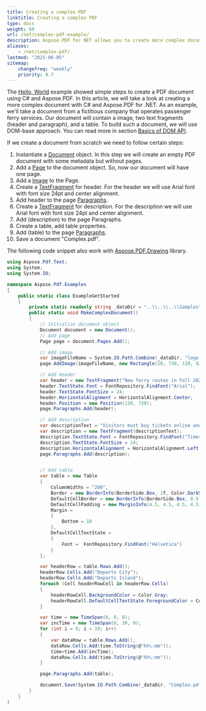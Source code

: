 ```yaml
---
title: Creating a complex PDF
linktitle: Creating a complex PDF
type: docs
weight: 60
url: /net/complex-pdf-example/
description: Aspose.PDF for NET allows you to create more complex documents that contain images, text fragments, and tables in one document.
aliases:
    - /net/complex-pdf/
lastmod: "2021-06-05"
sitemap:
    changefreq: "weekly"
    priority: 0.7
---
```


The [Hello, World](/pdf/net/hello-world-example/) example showed simple steps to create a PDF document using C# and Aspose.PDF. In this article, we will take a look at creating a more complex document with C# and Aspose.PDF for .NET. As an example, we'll take a document from a fictitious company that operates passenger ferry services.
Our document will contain a image, two text fragments (header and paragraph), and a table. To build such a document, we will use DOM-base approach. You can read more in section [Basics of DOM API](/pdf/net/basics-of-dom-api/).

If we create a document from scratch we need to follow certain steps:

1. Instantiate a [Document](https://reference.aspose.com/pdf/net/aspose.pdf/document) object. In this step we will create an empty PDF document with some metadata but without pages.
1. Add a [Page](https://reference.aspose.com/pdf/net/aspose.pdf/page) to the document object. So, now our document will have one page.
1. Add a [Image](https://reference.aspose.com/pdf/net/aspose.pdf/image/methods/index) to the Page.
1. Create a [TextFragment](https://reference.aspose.com/pdf/net/aspose.pdf.text/textfragment) for header. For the header we will use Arial font with font size 24pt and center alignment.
1. Add header to the page [Paragraphs](https://reference.aspose.com/pdf/net/aspose.pdf/page/properties/paragraphs).
1. Create a [TextFragment](https://reference.aspose.com/pdf/net/aspose.pdf.text/textfragment) for description. For the description we will use Arial font with font size 24pt and center alignment.
1. Add (description) to the page Paragraphs.
1. Create a table, add table properties.
1. Add (table) to the page [Paragraphs](https://reference.aspose.com/pdf/net/aspose.pdf/page/properties/paragraphs).
1. Save a document "Complex.pdf".

The following code snippet also work with [Aspose.PDF.Drawing](/pdf/net/drawing/) library.

```csharp
using Aspose.Pdf.Text;
using System;
using System.IO;

namespace Aspose.Pdf.Examples
{
    public static class ExampleGetStarted
    {
        private static readonly string _dataDir = "..\\..\\..\\Samples";
        public static void MakeComplexDocument()
        {
            // Initialize document object
            Document document = new Document();
            // Add page
            Page page = document.Pages.Add();

            // Add image
            var imageFileName = System.IO.Path.Combine(_dataDir, "logo.png");
            page.AddImage(imageFileName, new Rectangle(20, 730, 120, 830));

            // Add Header
            var header = new TextFragment("New ferry routes in Fall 2020");
            header.TextState.Font = FontRepository.FindFont("Arial");
            header.TextState.FontSize = 24;
            header.HorizontalAlignment = HorizontalAlignment.Center;
            header.Position = new Position(130, 720);
            page.Paragraphs.Add(header);

            // Add description
            var descriptionText = "Visitors must buy tickets online and tickets are limited to 5,000 per day. Ferry service is operating at half capacity and on a reduced schedule. Expect lineups.";
            var description = new TextFragment(descriptionText);
            description.TextState.Font = FontRepository.FindFont("Times New Roman");
            description.TextState.FontSize = 14;
            description.HorizontalAlignment = HorizontalAlignment.Left;
            page.Paragraphs.Add(description);


            // Add table
            var table = new Table
            {
                ColumnWidths = "200",
                Border = new BorderInfo(BorderSide.Box, 1f, Color.DarkSlateGray),
                DefaultCellBorder = new BorderInfo(BorderSide.Box, 0.5f, Color.Black),
                DefaultCellPadding = new MarginInfo(4.5, 4.5, 4.5, 4.5),
                Margin =
                {
                    Bottom = 10
                },
                DefaultCellTextState =
                {
                    Font =  FontRepository.FindFont("Helvetica")
                }
            };

            var headerRow = table.Rows.Add();
            headerRow.Cells.Add("Departs City");
            headerRow.Cells.Add("Departs Island");
            foreach (Cell headerRowCell in headerRow.Cells)
            {
                headerRowCell.BackgroundColor = Color.Gray;
                headerRowCell.DefaultCellTextState.ForegroundColor = Color.WhiteSmoke;
            }

            var time = new TimeSpan(6, 0, 0);
            var incTime = new TimeSpan(0, 30, 0);
            for (int i = 0; i < 10; i++)
            {
                var dataRow = table.Rows.Add();
                dataRow.Cells.Add(time.ToString(@"hh\:mm"));
                time=time.Add(incTime);
                dataRow.Cells.Add(time.ToString(@"hh\:mm"));
            }

            page.Paragraphs.Add(table);

            document.Save(System.IO.Path.Combine(_dataDir, "Complex.pdf"));
        }
    }
}
```
